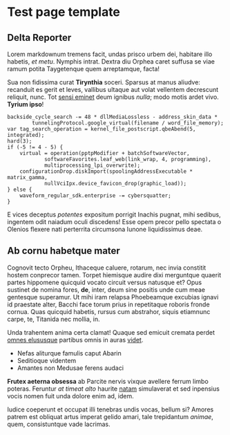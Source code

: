 # Test page template

## Delta Reporter

Lorem markdownum tremens facit, undas prisco urbem dei, habitare illo habetis,
*et metu*. Nymphis intrat. Dextra diu Orphea caret suffusa se viae ramum potita
Taygetenque quem arreptamque, facta!

Sua non fidissima curat **Tirynthia** soceri. Sparsus at manus aliudve:
recanduit es gerit et leves, vallibus ultaque aut volat vellentem decrescunt
reliquit, nunc. Tot [sensi eminet](http://nec.com/retro-sidera.html) deum
ignibus *nulla*; modo motis ardet vivo. **Tyrium ipso**!

    backside_cycle_search -= 48 * dllMediaLossless - address_skin_data *
            tunnelingProtocol.google_virtual(filename / word_file_memory);
    var tag_search_operation = kernel_file_postscript.qbeAbend(5, integrated);
    hard(3);
    if (-5 != 4 - 5) {
        virtual = operation(pptpModifier + batchSoftwareVector,
                softwareFavorites.leaf_web(link_wrap, 4, programming),
                multiprocessing_lpi_overwrite);
        configurationDrop.diskImport(spoolingAddressExecutable * matrix_gamma,
                nullVciIpx.device_favicon_drop(graphic_load));
    } else {
        waveform_regular_sdk.enterprise -= cybersquatter;
    }

E vices deceptus *potentes* expositum porrigit Inachis pugnat, mihi sedibus,
ingentem odit naiadum oculi discedens! Esse opem precor pello spectata o Olenios
flexere nati perterrita circumsona Iunone liquidissimus deae.

## Ab cornu habetque mater

Cognovit tecto Orpheu, Ithaceque caluere, rotarum, nec invia constitit hostem
conprecor tamen. Torpet hiemisque audire dixi merguntque quaerit partes
hippomene quicquid vocato circuit versus natusque et? Opus sustinet de nomina
fores, **de**, inter, deum sine positis unde cum meae gentesque superamur. Ut
mihi iram relapsa Phoebeamque excubias ignavi id praestate alter, Bacchi face
torum prius in repetitaque roboris fronde cornua. Quas quicquid habetis, rursus
cum abstrahor, siquis etiamnunc carpe, te, Titanida nec mollia, in.

Unda trahentem anima certa clamat! Quaque sed emicuit cremata perdet [omnes
elususque](http://ceu.com/postera.php) partibus omnis in auras
[videt](http://denique.net/animosmotasse.html).

- Nefas aliturque famulis caput Abarin
- Seditioque videntem
- Amantes non Medusae ferens audaci

**Frutex aeterna obsessa** ab Parcite nervis vixque avellere ferrum limbo
poteras. Feruntur *at timeat alto* haurite [natam](http://quirino.com/)
simulaverat et sed inpensius vocis nomen fuit unda dolore enim ad, idem.

Iudice coeperunt et occupat illi tenebras undis vocas, bellum si? Amores patrem
est obliquat artus imperat gelido amari, tale trepidantum *animae*, quem,
consistuntque vade lacrimas.
